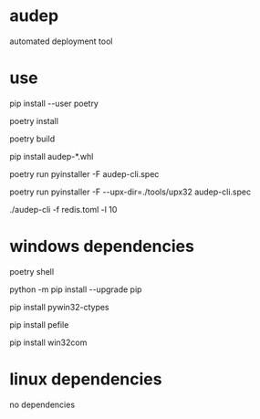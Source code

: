 # audep
automated deployment tool

# use
pip install --user poetry

poetry install

poetry build

pip install audep-*.whl 

poetry run pyinstaller -F audep-cli.spec 

poetry run pyinstaller -F --upx-dir=./tools/upx32 audep-cli.spec

./audep-cli -f redis.toml -l 10

# windows dependencies
poetry shell

python -m pip install --upgrade pip

pip install pywin32-ctypes

pip install pefile

pip install win32com

# linux dependencies

no dependencies
